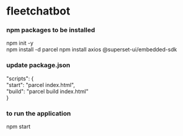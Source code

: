 # fleetchatbot

### npm packages to be installed
npm init -y <br />
npm install -d parcel
npm install axios @superset-ui/embedded-sdk

### update package.json
"scripts": {<br />
	"start": "parcel index.html",<br />
	"build": "parcel build index.html"<br />
	}
### to run the application
npm start
